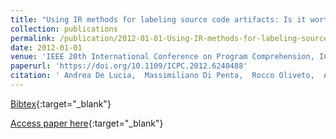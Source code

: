 ```yaml
---
title: "Using IR methods for labeling source code artifacts: Is it worthwhile?"
collection: publications
permalink: /publication/2012-01-01-Using-IR-methods-for-labeling-source-code-artifacts-Is-it-worthwhile
date: 2012-01-01
venue: 'IEEE 20th International Conference on Program Comprehension, ICPC 2012, Passau, Germany, June 11-13, 2012'
paperurl: 'https://doi.org/10.1109/ICPC.2012.6240488'
citation: ' Andrea De Lucia,  Massimiliano Di Penta,  Rocco Oliveto,  Annibale Panichella,  Sebastiano Panichella, &quot;Using IR methods for labeling source code artifacts: Is it worthwhile?.&quot; IEEE 20th International Conference on Program Comprehension, ICPC 2012, Passau, Germany, June 11-13, 2012, 2012.'
---
```

[Bibtex](https://dblp.org/rec/bib/conf/iwpc/LuciaPOPP12){:target="_blank"}

[Access paper here](https://doi.org/10.1109/ICPC.2012.6240488){:target="_blank"}
